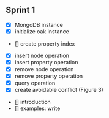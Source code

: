 ## Sprint 1
- [x] MongoDB instance
- [x] initialize oak instance
- [] create property index
- [x] insert node operation
- [x] insert property operation
- [x] remove node operation
- [x] remove property operation
- [x] query operation
- [x] create avoidable conflict (Figure 3)
- [] introduction
- [] examples: write
